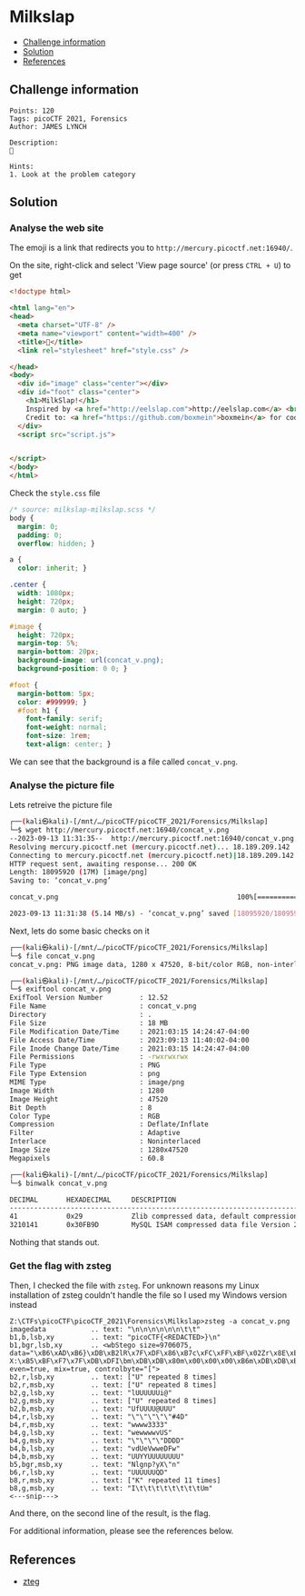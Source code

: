 # Milkslap

- [Challenge information](#challenge-information)
- [Solution](#solution)
- [References](#references)

## Challenge information
```
Points: 120
Tags: picoCTF 2021, Forensics
Author: JAMES LYNCH

Description:
🥛
 
Hints:
1. Look at the problem category
```

## Solution

### Analyse the web site

The emoji is a link that redirects you to `http://mercury.picoctf.net:16940/`.

On the site,  right-click and select 'View page source' (or press `CTRL + U`) to get
```html
<!doctype html>

<html lang="en">
<head>
  <meta charset="UTF-8" />
  <meta name="viewport" content="width=400" />
  <title>🥛</title>
  <link rel="stylesheet" href="style.css" />

</head>
<body>
  <div id="image" class="center"></div>
  <div id="foot" class="center">
    <h1>MilkSlap!</h1>
    Inspired by <a href="http://eelslap.com">http://eelslap.com</a> <br>
    Credit to: <a href="https://github.com/boxmein">boxmein</a> for code inspiration.
  </div>
  <script src="script.js">


</script>
</body>
</html>
```

Check the `style.css` file
```css
/* source: milkslap-milkslap.scss */
body {
  margin: 0;
  padding: 0;
  overflow: hidden; }

a {
  color: inherit; }

.center {
  width: 1080px;
  height: 720px;
  margin: 0 auto; }

#image {
  height: 720px;
  margin-top: 5%;
  margin-bottom: 20px;
  background-image: url(concat_v.png);
  background-position: 0 0; }

#foot {
  margin-bottom: 5px;
  color: #999999; }
  #foot h1 {
    font-family: serif;
    font-weight: normal;
    font-size: 1rem;
    text-align: center; }
```

We can see that the background is a file called `concat_v.png`. 

### Analyse the picture file

Lets retreive the picture file
```bash
┌──(kali㉿kali)-[/mnt/…/picoCTF/picoCTF_2021/Forensics/Milkslap]
└─$ wget http://mercury.picoctf.net:16940/concat_v.png
--2023-09-13 11:31:35--  http://mercury.picoctf.net:16940/concat_v.png
Resolving mercury.picoctf.net (mercury.picoctf.net)... 18.189.209.142
Connecting to mercury.picoctf.net (mercury.picoctf.net)|18.189.209.142|:16940... connected.
HTTP request sent, awaiting response... 200 OK
Length: 18095920 (17M) [image/png]
Saving to: ‘concat_v.png’

concat_v.png                                            100%[===============================================================================================================================>]  17.26M  5.14MB/s    in 3.4s    

2023-09-13 11:31:38 (5.14 MB/s) - ‘concat_v.png’ saved [18095920/18095920]
```

Next, lets do some basic checks on it
```bash
┌──(kali㉿kali)-[/mnt/…/picoCTF/picoCTF_2021/Forensics/Milkslap]
└─$ file concat_v.png    
concat_v.png: PNG image data, 1280 x 47520, 8-bit/color RGB, non-interlaced

┌──(kali㉿kali)-[/mnt/…/picoCTF/picoCTF_2021/Forensics/Milkslap]
└─$ exiftool concat_v.png
ExifTool Version Number         : 12.52
File Name                       : concat_v.png
Directory                       : .
File Size                       : 18 MB
File Modification Date/Time     : 2021:03:15 14:24:47-04:00
File Access Date/Time           : 2023:09:13 11:40:02-04:00
File Inode Change Date/Time     : 2021:03:15 14:24:47-04:00
File Permissions                : -rwxrwxrwx
File Type                       : PNG
File Type Extension             : png
MIME Type                       : image/png
Image Width                     : 1280
Image Height                    : 47520
Bit Depth                       : 8
Color Type                      : RGB
Compression                     : Deflate/Inflate
Filter                          : Adaptive
Interlace                       : Noninterlaced
Image Size                      : 1280x47520
Megapixels                      : 60.8

┌──(kali㉿kali)-[/mnt/…/picoCTF/picoCTF_2021/Forensics/Milkslap]
└─$ binwalk concat_v.png 

DECIMAL       HEXADECIMAL     DESCRIPTION
--------------------------------------------------------------------------------
41            0x29            Zlib compressed data, default compression
3210141       0x30FB9D        MySQL ISAM compressed data file Version 2
```

Nothing that stands out.

### Get the flag with zsteg

Then, I checked the file with `zsteg`. For unknown reasons my Linux installation of zsteg couldn't handle the file so I used my Windows version instead
```
Z:\CTFs\picoCTF\picoCTF_2021\Forensics\Milkslap>zsteg -a concat_v.png
imagedata           .. text: "\n\n\n\n\n\n\t\t"
b1,b,lsb,xy         .. text: "picoCTF{<REDACTED>}\n"
b1,bgr,lsb,xy       .. <wbStego size=9706075, data="\xB6\xAD\xB6}\xDB\xB2lR\x7F\xDF\x86\xB7c\xFC\xFF\xBF\x02Zr\x8E\xE2Z\x12\xD8q\xE5&MJ-X:\xB5\xBF\xF7\x7F\xDB\xDFI\bm\xDB\xDB\x80m\x00\x00\x00\xB6m\xDB\xDB\xB6\x00\x00\x00\xB6\xB6\x00m\xDB\x12\x12m\xDB\xDB\x00\x00\x00\x00\x00\xB6m\xDB\x00\xB6\x00\x00\x00\xDB\xB6mm\xDB\xB6\xB6\x00\x00\x00\x00\x00m\xDB", even=true, mix=true, controlbyte="[">
b2,r,lsb,xy         .. text: ["U" repeated 8 times]
b2,r,msb,xy         .. text: ["U" repeated 8 times]
b2,g,lsb,xy         .. text: "lUUUUUUi@"
b2,g,msb,xy         .. text: ["U" repeated 8 times]
b2,b,msb,xy         .. text: "UfUUUU@UUU"
b4,r,lsb,xy         .. text: "\"\"\"\"\"#4D"
b4,r,msb,xy         .. text: "wwww3333"
b4,g,lsb,xy         .. text: "wewwwwvUS"
b4,g,msb,xy         .. text: "\"\"\"\"DDDD"
b4,b,lsb,xy         .. text: "vdUeVwweDFw"
b4,b,msb,xy         .. text: "UUYYUUUUUUUU"
b5,bgr,msb,xy       .. text: "Nlgnp?yX\"n"
b6,r,lsb,xy         .. text: "UUUUUUQD"
b8,r,msb,xy         .. text: ["K" repeated 11 times]
b8,g,msb,xy         .. text: "I\t\t\t\t\t\t\t\tUm"
<---snip--->
```

And there, on the second line of the result, is the flag.

For additional information, please see the references below.

## References

- [zteg](https://github.com/zed-0xff/zsteg)
